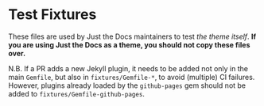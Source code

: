 # Test Fixtures

These files are used by Just the Docs maintainers to test *the theme itself*. **If you are using Just the Docs as a theme, you should not copy these files over.**

N.B. If a PR adds a new Jekyll plugin, it needs to be added not only in the main `Gemfile`, but also in `fixtures/Gemfile-*`, to avoid (multiple) CI failures. However, plugins already loaded by the `github-pages` gem should not be added to `fixtures/Gemfile-github-pages`.
